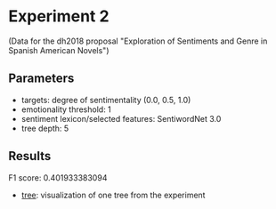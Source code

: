 Experiment 2
==============================================
(Data for the dh2018 proposal "Exploration of Sentiments and Genre in Spanish American Novels") 

## Parameters

* targets: degree of sentimentality (0.0, 0.5, 1.0)
* emotionality threshold: 1
* sentiment lexicon/selected features: SentiwordNet 3.0
* tree depth: 5

## Results

F1 score: 0.401933383094

* [tree](tree): visualization of one tree from the experiment




